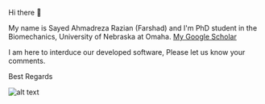 Hi there 👋 

My name is Sayed Ahmadreza Razian (Farshad) and I'm PhD student in the Biomechanics, University of Nebraska at Omaha. 
[My Google Scholar](https://scholar.google.com/citations?user=Dh9Iy2YAAAAJ)

I am here to interduce our developed software, Please let us know your comments.

Best Regards

![alt text](https://www.unomaha.edu/college-of-education-health-and-human-sciences/biomechanics-core-facility/_files/images/faculty-2019-2020.jpg)

<!---
uno-cardiovascular-biomechanics-lab/uno-cardiovascular-biomechanics-lab is a ✨ special ✨ repository because its `README.md` (this file) appears on your GitHub profile.
You can click the Preview link to take a look at your changes.
--->
